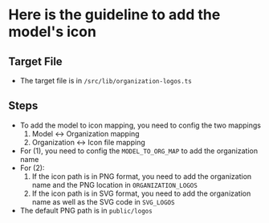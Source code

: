 # Here is the guideline to add the model's icon

## Target File

- The target file is in `/src/lib/organization-logos.ts`

## Steps

- To add the model to icon mapping, you need to config the two mappings
  1. Model <-> Organization mapping
  2. Organization <-> Icon file mapping
- For (1), you need to config the `MODEL_TO_ORG_MAP` to add the organization name
- For (2):
  1. If the icon path is in PNG format, you need to add the organization name and the PNG location in `ORGANIZATION_LOGOS`
  2. If the icon path is in SVG format, you need to add the organization name as well as the SVG code in `SVG_LOGOS`
- The default PNG path is in `public/logos`